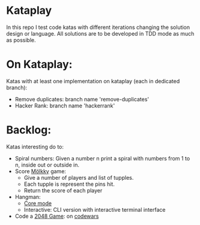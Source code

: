 # Kataplay
In this repo I test code katas with different iterations changing the 
solution design or language.
All solutions are to be developed in TDD mode as much as possible.

# On Kataplay:
Katas with at least one implementation on kataplay (each in dedicated branch):
- Remove duplicates: branch name 'remove-duplicates'
- Hacker Rank: branch name 'hackerrank'

# Backlog:
Katas interesting do to:
- Spiral numbers: Given a number n print a spiral with numbers from 1 to n, inside out or outside in.
- Score [Mölkky](https://en.wikipedia.org/wiki/M%C3%B6lkky) game:
  - Give a number of players and list of tupples.
  - Each tupple is represent the pins hit.
  - Return the score of each player
- Hangman:
  - [Core mode](https://www.codewars.com/kata/hangman-game)
  - Interactive: CLI version with interactive terminal interface
- Code a [2048 Game](https://en.wikipedia.org/wiki/2048_(video_game)): on [codewars](https://www.codewars.com/kata/2048)
